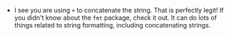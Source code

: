 - I see you are using `+` to concatenate the string. That is perfectly legit! If you didn't know about the `fmt` package, check it out. It can do lots of things related to string formatting, including concatenating strings.
